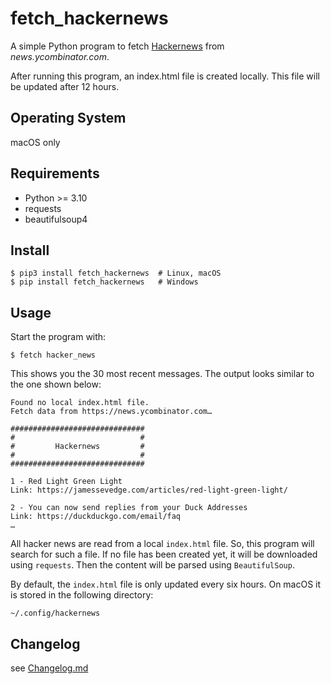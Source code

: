 # fetch_hackernews

A simple Python program to fetch [Hackernews](https://news.ycombinator.com) from *news.ycombinator.com*.

After running this program, an index.html file is created locally. This file will be updated after 12 hours.

## Operating System

macOS only

## Requirements

* Python >= 3.10
* requests
* beautifulsoup4

## Install

    $ pip3 install fetch_hackernews  # Linux, macOS
    $ pip install fetch_hackernews   # Windows

## Usage

Start the program with:

    $ fetch hacker_news

This shows you the 30 most recent messages. The output looks similar to the one shown below:

    Found no local index.html file.
    Fetch data from https://news.ycombinator.com…

    ##############################
    #                            #
    #         Hackernews         #
    #                            #
    ##############################

    1 - Red Light Green Light
    Link: https://jamessevedge.com/articles/red-light-green-light/
    
    2 - You can now send replies from your Duck Addresses
    Link: https://duckduckgo.com/email/faq
    …

All hacker news are read from a local `index.html` file. So, this program will search for such a file. If no file has been created yet, it will be downloaded using `requests`. Then the content will be parsed using `BeautifulSoup`.

By default, the `index.html` file is only updated every six hours. On macOS it is stored in the following directory:

    ~/.config/hackernews

## Changelog

see [Changelog.md](#)

